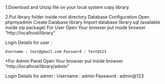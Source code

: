 1.Download and Unzip file on your local system copy library.

2.Put library folder inside root directory Database Configuration Open phpmyadmin Create Database library Import database library.sql (available inside zip package)
 For User Open Your browser put inside browser “http://localhost/library”

  Login Details for user :

    Username : test@gmail.com Password : Test@123

*For Admin Panel Open Your browser put inside browser “http://localhost/library/admin”

  Login Details for admin : Username : admin Password : admin@123

